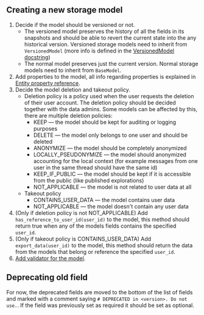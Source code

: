 ## Creating a new storage model

1. Decide if the model should be versioned or not. 
    * The versioned model preserves the history of all the fields in its snapshots and should be able to revert the current state into the any historical version. Versioned storage models need to inherit from `VersionedModel` (more info is defined in the [VersionedModel docstring](https://github.com/oppia/oppia/blob/develop/core/storage/base_model/gae_models.py#L526))
    * The normal model preserves just the current version. Normal storage models need to inherit from `BaseModel`.
2. Add properties to the model, all info regarding properties is explained in [Entity property reference](https://cloud.google.com/appengine/docs/standard/python/ndb/entity-property-reference).
3. Decide the model deletion and takeout policy.
    * Deletion policy is a policy used when the user requests the deletion of their user account. The deletion policy should be decided together with the data admins. Some models can be affected by this, there are multiple deletion policies:
        * KEEP — the model should be kept for auditing or logging purposes
        * DELETE — the model only belongs to one user and should be deleted
        * ANONYMIZE — the model should be completely anonymized
        * LOCALLY_PSEUDONYMIZE — the model should anonymized accounting for the local context (for example messages from one user in the same thread should have the same id) 
        * KEEP_IF_PUBLIC — the model should be kept if it is accessible from the public (like published explorations)
        * NOT_APPLICABLE — the model is not related to user data at all
    * Takeout policy
        * CONTAINS_USER_DATA — the model contains user data
        * NOT_APPLICABLE — the model doesn't contain any user data
4. (Only if deletion policy is not NOT_APPLICABLE) Add `has_reference_to_user_id(user_id)` to the model, this method should return true when any of the models fields contains the specified `user_id`.
5. (Only if takeout policy is CONTAINS_USER_DATA) Add `export_data(user_id)` to the model, this method should return the data from the models that belong or reference the specified `user_id`.
6. [Add validator for the model](https://github.com/oppia/oppia/wiki/Writing-Validators-for-storage-models).

## Deprecating old field
For now, the deprecated fields are moved to the bottom of the list of fields and marked with a comment saying `# DEPRECATED in <version>. Do not use.`. If the field was previously set as required it should be set as optional.